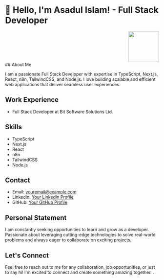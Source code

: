 

# 👋 Hello, I'm Asadul Islam! - Full Stack Developer
<div id="header" align="right">
  <img src="https://media.giphy.com/media/M9gbBd9nbDrOTu1Mqx/giphy.gif" width="100"/>
</div>
## About Me

I am a passionate Full Stack Developer with expertise in TypeScript, Next.js, React, n8n, TailwindCSS, and Node.js. I love building scalable and efficient web applications that deliver seamless user experiences.

## Work Experience

- Full Stack Developer at Bit Software Solutions Ltd.

## Skills

- TypeScript
- Next.js
- React
- n8n
- TailwindCSS
- Node.js

## Contact

- Email: youremail@example.com
- LinkedIn: [Your LinkedIn Profile](URL_TO_YOUR_LINKEDIN_PROFILE)
- GitHub: [Your GitHub Profile](URL_TO_YOUR_GITHUB_PROFILE)

## Personal Statement

I am constantly seeking opportunities to learn and grow as a developer. Passionate about leveraging cutting-edge technologies to solve real-world problems and always eager to collaborate on exciting projects.

## Let's Connect

Feel free to reach out to me for any collaboration, job opportunities, or just to say hi! I'm excited to connect and create something amazing together.
.
